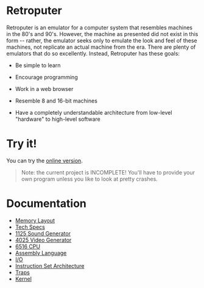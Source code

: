 # Retroputer

Retroputer is an emulator for a computer system that resembles machines in the 80's and 90's. However, the machine as presented did not exist in this form -- rather, the emulator seeks only to emulate the look and feel of these machines, not replicate an actual machine from the era. There are plenty of emulators that do so excellently. Instead, Retroputer has these goals:

* Be simple to learn

* Encourage programming

* Work in a web browser

* Resemble 8 and 16-bit machines

* Have a completely understandable architecture from low-level "hardware" to high-level software

# Try it!

You can try the [online version](https://kerrishotts.com/supporting/git/retroputer/src/www/).

> Note: the current project is INCOMPLETE! You'll have to provide your own program unless you like to look at pretty crashes.

# Documentation

* [Memory Layout](./memory-layout)
* [Tech Specs](./tech-specs)
* [1125 Sound Generator](./1125%20sound%20generator)
* [4025 Video Generator](./4025%20video%20generator)
* [6516 CPU](./6516%20cpu)
* [Assembly Language](./asm)
* [I/O](./io)
* [Instruction Set Architecture](./isa)
* [Traps](./traps)
* [Kernel](./kernel)

